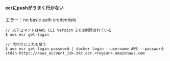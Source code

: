 #### ecrにpushがうまく行かない
エラー：no basic auth credentials

```
// 以下コマンドはAWS CLI Version 2では削除されている
$ aws ecr get-login
```

```
// 代わりにこれを使う
$ aws ecr get-login-password | docker login --username AWS --password-stdin https://<aws_account_id>.dkr.ecr.<region>.amazonaws.com

```

